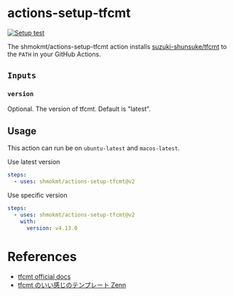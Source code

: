 # actions-setup-tfcmt

[![Setup test](https://github.com/shmokmt/actions-setup-tfcmt/actions/workflows/test.yml/badge.svg)](https://github.com/shmokmt/actions-setup-tfcmt/actions/workflows/test.yml)

The shmokmt/actions-setup-tfcmt action installs [suzuki-shunsuke/tfcmt](https://github.com/suzuki-shunsuke/tfcmt) to the `PATH` in your GitHub Actions.

## `Inputs`

### `version`

Optional. The version of tfcmt. Default is "latest".

## Usage

This action can run be on `ubuntu-latest` and `macos-latest`.

Use latest version

```yaml
steps:
  - uses: shmokmt/actions-setup-tfcmt@v2
```

Use specific version

```yaml
steps:
  - uses: shmokmt/actions-setup-tfcmt@v2
    with:
      version: v4.13.0
```

# References

- [tfcmt official docs](https://suzuki-shunsuke.github.io/tfcmt/)
- [tfcmt のいい感じのテンプレート Zenn](https://zenn.dev/bm_sms/articles/b1e4778f5b40e9)
